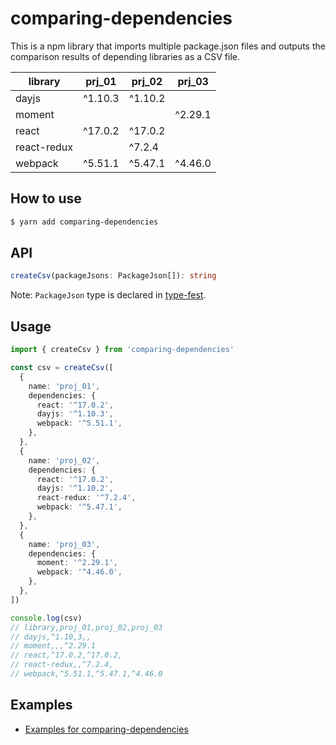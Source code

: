 # comparing-dependencies

This is a npm library that imports multiple package.json files and outputs the comparison results of depending libraries as a CSV file.

| library     | prj_01  | prj_02  | prj_03  |
| ----------- | ------- | ------- | ------- |
| dayjs       | ^1.10.3 | ^1.10.2 |         |
| moment      |         |         | ^2.29.1 |
| react       | ^17.0.2 | ^17.0.2 |         |
| react-redux |         | ^7.2.4  |         |
| webpack     | ^5.51.1 | ^5.47.1 | ^4.46.0 |

## How to use

```sh
$ yarn add comparing-dependencies
```

## API

```ts
createCsv(packageJsons: PackageJson[]): string
```

Note: `PackageJson` type is declared in [type-fest](https://github.com/sindresorhus/type-fest).

## Usage

```ts
import { createCsv } from 'comparing-dependencies'

const csv = createCsv([
  {
    name: 'proj_01',
    dependencies: {
      react: '^17.0.2',
      dayjs: '^1.10.3',
      webpack: '^5.51.1',
    },
  },
  {
    name: 'proj_02',
    dependencies: {
      react: '^17.0.2',
      dayjs: '^1.10.2',
      react-redux: '^7.2.4',
      webpack: '^5.47.1',
    },
  },
  {
    name: 'proj_03',
    dependencies: {
      moment: '^2.29.1',
      webpack: '^4.46.0',
    },
  },
])

console.log(csv)
// library,proj_01,proj_02,proj_03
// dayjs,^1.10,3,,
// moment,,,^2.29.1
// react,^17.0.2,^17.0.2,
// react-redux,,^7.2.4,
// webpack,^5.51.1,^5.47.1,^4.46.0

```

## Examples

- [Examples for comparing-dependencies](./examples)
